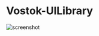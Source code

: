 # Vostok-UILibrary

![screenshot](https://user-images.githubusercontent.com/118057254/211143583-80045678-1b4d-4d36-ae0b-c4cef53a132e.png)
